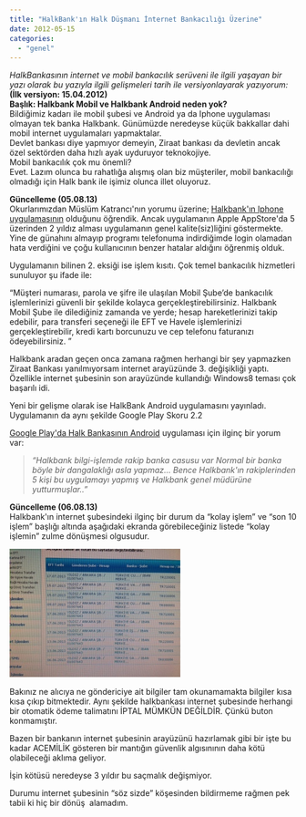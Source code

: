 ```yaml
---
title: "HalkBank'ın Halk Düşmanı İnternet Bankacılığı Üzerine"
date: 2012-05-15
categories: 
  - "genel"
---
```


_HalkBankasının internet ve mobil bankacılık serüveni ile ilgili yaşayan bir yazı olarak bu yazıyla ilgili gelişmeleri tarih ile versiyonlayarak yazıyorum:_  
**(İlk versiyon: 15.04.2012)**  
**Başlık: Halkbank Mobil ve Halkbank Android neden yok?**  
Bildiğimiz kadarı ile mobil şubesi ve Android ya da Iphone uygulaması olmayan tek banka Halkbank. Günümüzde neredeyse küçük bakkallar dahi mobil internet uygulamaları yapmaktalar.  
Devlet bankası diye yapmıyor demeyin, Ziraat bankası da devletin ancak özel sektörden daha hızlı ayak uyduruyor teknokojiye.  
Mobil bankacılık çok mu önemli?  
Evet. Lazım olunca bu rahatlığa alışmış olan biz müşteriler, mobil bankacılığı olmadığı için Halk bank ile işimiz olunca illet oluyoruz.  
  
**Güncelleme (05.08.13)**  
Okurlarımızdan Müslüm Katrancı'nın yorumu üzerine; [Halkbank'ın Iphone uygulamasının](https://itunes.apple.com/tr/app/halkbank-mobil-bankac-l-k/id506296370?l=tr&mt=8) olduğunu öğrendik. Ancak uygulamanın Apple AppStore'da 5 üzerinden 2 yıldız alması uygulamanın genel kalite(siz)liğini göstermekte. Yine de günahını almayıp programı telefonuma indirdiğimde login olamadan hata verdiğini ve çoğu kullanıcının benzer hatalar aldığını öğrenmiş olduk.  
  
Uygulamanın bilinen 2. eksiği ise işlem kısıtı. Çok temel bankacılık hizmetleri sunuluyor şu ifade ile:  
  
“Müşteri numarası, parola ve şifre ile ulaşılan Mobil Şube’de bankacılık işlemlerinizi güvenli bir şekilde kolayca gerçekleştirebilirsiniz. Halkbank Mobil Şube ile dilediğiniz zamanda ve yerde; hesap hareketlerinizi takip edebilir, para transferi seçeneği ile EFT ve Havele işlemlerinizi gerçekleştirebilir, kredi kartı borcunuzu ve cep telefonu faturanızı ödeyebilirsiniz. ”  
  
Halkbank aradan geçen onca zamana rağmen herhangi bir şey yapmazken Ziraat Bankası yanılmıyorsam internet arayüzünde 3. değişikliği yaptı. Özellikle internet şubesinin son arayüzünde kullandığı Windows8 teması çok başarılı idi.  
  
Yeni bir gelişme olarak ise HalkBank Android uygulamasını yayınladı. Uygulamanın da aynı şekilde Google Play Skoru 2.2  
  
[Google Play'da Halk Bankasının Android](https://play.google.com/store/apps/details?id=halk.android&hl=tr) uygulaması için ilginç bir yorum var:  
  

> _“Halkbank bilgi-işlemde rakip banka casusu var Normal bir banka böyle bir dangalaklığı asla yapmaz… Bence Halkbank'ın rakiplerinden 5 kişi bu uygulamayı yapmış ve Halkbank genel müdürüne yutturmuşlar..”_

**Güncelleme (06.08.13)**  
Halkbank'ın internet şubesindeki ilginç bir durum da “kolay işlem” ve “son 10 işlem” başlığı altında aşağıdaki ekranda görebileceğiniz listede “kolay işlemin” zulme dönüşmesi olgusudur.  

[![](/images/8c38e-halkbank-zeki-internet-arayuzu.jpg)](https://suatatan.wordpress.com/wp-content/uploads/2012/05/8c38e-halkbank-zeki-internet-arayuzu.jpg)

  

  

Bakınız ne alıcıya ne göndericiye ait bilgiler tam okunamamakta bilgiler kısa kısa çıkıp bitmektedir. Aynı şekilde halkbankası internet şubesinde herhangi bir otomatik ödeme talimatını İPTAL MÜMKÜN DEĞİLDİR. Çünkü buton konmamıştır. 

  

Bazen bir bankanın internet şubesinin arayüzünü hazırlamak gibi bir işte bu kadar ACEMİLİK gösteren bir mantığın güvenlik algısınının daha kötü olabileceği aklıma geliyor.

  

İşin kötüsü neredeyse 3 yıldır bu saçmalık değişmiyor.

  

Durumu internet şubesinin “söz sizde” köşesinden bildirmeme rağmen pek tabii ki hiç bir dönüş  alamadım.
